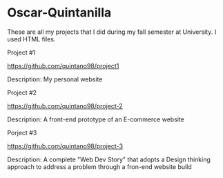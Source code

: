 # Oscar-Quintanilla
These are all my projects that I did during my fall semester at University. I used HTML files. 


Project #1

https://github.com/quintano98/project1

Description: My personal website




Project #2

https://github.com/quintano98/project-2

Description: A front-end prototype of an E-commerce website




Porject #3

https://github.com/quintano98/project-3

Description: A complete "Web Dev Story" that adopts a Design thinking approach to address a problem through a fron-end website build
